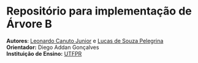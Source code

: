 # Repositório para implementação de Árvore B

**Autores**: [Leonardo Canuto Junior](https://github.com/leonardocjr) e [Lucas de Souza Pelegrina]()<br />
**Orientador:** Diego Addan Gonçalves<br />
**Instituição de Ensino:** [UTFPR](https://portal.utfpr.edu.br/home)
